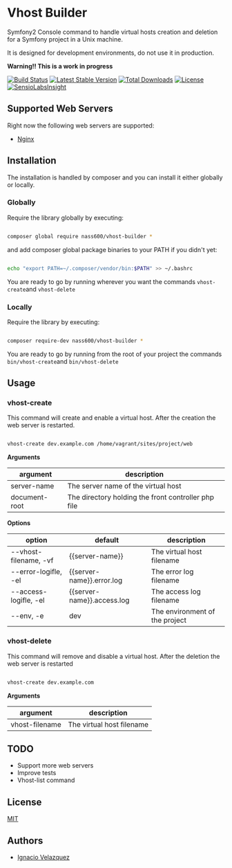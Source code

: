 # Vhost Builder #

Symfony2 Console command to handle virtual hosts creation and deletion for a Symfony project in a Unix machine.

It is designed for development environments, do not use it in production.

__Warning!! This is a work in progress__

[![Build Status](https://api.travis-ci.org/nass600/vhost-builder.svg?branch=master)](https://travis-ci.org/nass600/vhost-builder)
[![Latest Stable Version](https://poser.pugx.org/nass600/vhost-builder/v/stable.png)](https://packagist.org/packages/nass600/vhost-builder)
[![Total Downloads](https://poser.pugx.org/nass600/vhost-builder/downloads.png)](https://packagist.org/packages/nass600/vhost-builder)
[![License](https://poser.pugx.org/nass600/vhost-builder/license.svg)](https://packagist.org/packages/nass600/vhost-builder)
[![SensioLabsInsight](https://insight.sensiolabs.com/projects/2d92548d-2c86-4677-87de-0ec33c1670bb/mini.png)](https://insight.sensiolabs.com/projects/2d92548d-2c86-4677-87de-0ec33c1670bb)

## Supported Web Servers ##

Right now the following web servers are supported:

+ [Nginx](http://nginx.org/)


## Installation ##

The installation is handled by composer and you can install it either globally or locally.

### Globally ###

Require the library globally by executing:

````bash

composer global require nass600/vhost-builder *

````

and add composer global package binaries to your PATH if you didn't yet:

````bash

echo "export PATH=~/.composer/vendor/bin:$PATH" >> ~/.bashrc

````

You are ready to go by running wherever you want the commands `vhost-create`and `vhost-delete`

### Locally ###

Require the library by executing:

````bash

composer require-dev nass600/vhost-builder *

````

You are ready to go by running from the root of your project the commands `bin/vhost-create`and `bin/vhost-delete`


## Usage ##

### vhost-create ###

This command will create and enable a virtual host. After the creation the web server is restarted.

````bash

vhost-create dev.example.com /home/vagrant/sites/project/web

````

__Arguments__

| argument      | description                                         |
| ------------- | --------------------------------------------------- |
| server-name   | The server name of the virtual host                 |
| document-root | The directory holding the front controller php file |

__Options__

| option                | default                    | description                    |
| --------------------- | -------------------------- | ------------------------------ |
| --vhost-filename, -vf | {{server-name}}            | The virtual host filename      |
| --error-logifle, -el  | {{server-name}}.error.log  | The error log filename         |
| --access-logifle, -el | {{server-name}}.access.log | The access log filename        |
| --env, -e             | dev                        | The environment of the project |


### vhost-delete ###

This command will remove and disable a virtual host. After the deletion the web server is restarted

````bash

vhost-create dev.example.com

````

__Arguments__

| argument       | description               |
| -------------- | ------------------------- |
| vhost-filename | The virtual host filename |


## TODO ##

+ Support more web servers
+ Improve tests
+ Vhost-list command

## License ##

[MIT](LICENSE)


## Authors ##

+ [Ignacio Velazquez](http://ignaciovelazquez.es)
